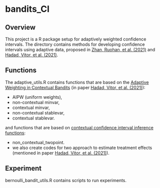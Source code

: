 # bandits_CI
## Overview
This project is a R package setup for adaptively weighted confidence intervals. The directory contains methods for developing confidence intervals using adaptive data, proposed in [Zhan, Ruohan, et al. (2021)](https://arxiv.org/abs/2106.02029) and [Hadad, Vitor, et al. (2021)](https://arxiv.org/abs/1911.02768).

## Functions
The adaptive_utils.R contains functions that are based on the [Adaptive Weighting in Contextual Bandits](https://github.com/gsbDBI/contextual_bandits_evaluation/blob/main/adaptive/inference.py) (in paper [Hadad, Vitor, et al. (2021)](https://arxiv.org/abs/1911.02768)):
- AIPW (uniform weights),
- non-contextual minvar,
- contextual minvar,
- non-contextual stablevar,
- contextual stablevar.

and functions that are based on [contextual confidence interval inference functions](https://github.com/gsbDBI/contextual_bandits_evaluation/blob/main/adaptive/inference.py):

- non_contextual_twopoint.
- we also create codes for two approach to estimate treatment effects (mentioned in paper [Hadad, Vitor, et al. (2021)](https://arxiv.org/abs/1911.02768)).

## Experiment
bernoulli_bandit_utils.R contains scripts to run experiments.
